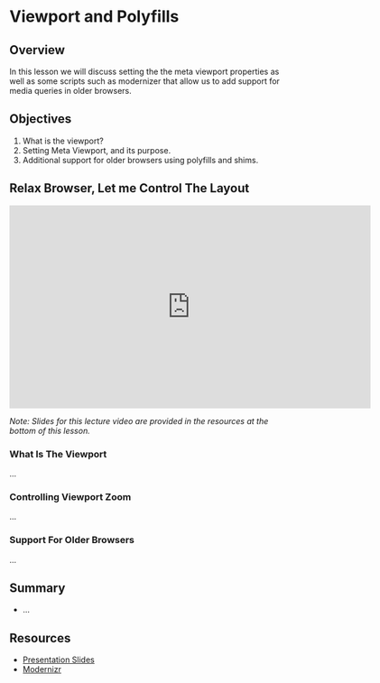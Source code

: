 # Viewport and Polyfills

## Overview

In this lesson we will discuss setting the the meta viewport properties as well as some scripts such as modernizer that allow us to add support for media queries in older browsers.

## Objectives

1. What is the viewport?
1. Setting Meta Viewport, and its purpose.
2. Additional support for older browsers using polyfills and shims.

## Relax Browser, Let me Control The Layout

<iframe width="640" height="360" src="https://www.youtube.com/embed/videoseries?list=PLj148bJp5wiwFcWOZsmwGE8yaF3dL1jPQ" frameborder="0" allowfullscreen></iframe>

*Note: Slides for this lecture video are provided in the resources at the bottom of this lesson.*

### What Is The Viewport

...

### Controlling Viewport Zoom

...

### Support For Older Browsers

...

## Summary

- ...

## Resources

- [Presentation Slides](https://docs.google.com/presentation/d/1j_i5pGPB5lHbgr4fpdUDheRBv2kAeOk_yhfd1Uc2f3s/edit?usp=sharing)
- [Modernizr](https://modernizr.com/)

